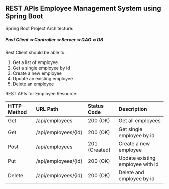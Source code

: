 <h2>REST APIs Employee Management System using Spring Boot</h2>

Spring Boot Project Architecture:
<h5>Post Client ⬄ Controller ⬄ Server ⬄ DAO ⬄ DB</h5>

Rest Client should be able to:
<ol>
<li>Get a list of employee</li>
<li>Get a single employee by id</li>
<li>Create a new employee</li>
<li>Update an existing employee</li>
<li>Delete an employee</li>
</ol>

REST APIs for Employee Resource:

|  HTTP Method  |       URL Path     |  Status Code  |           Description            |
| :-------------|:-------------------| :-------------| :--------------------------------|
| Get           | /api/employees     |  200 (OK)     | Get all employees                |
| Get           | /api/employees/{id}|  200 (OK)     | Get single employee by id        |
| Post          | /api/employees     |  201 (Created)| Create a new employee            |
| Put           | /api/employees/{id}|  200 (OK)     | Update existing employee with id |
| Delete        | /api/employees/{id}|  200 (OK)     | Delete and employee by id        |
